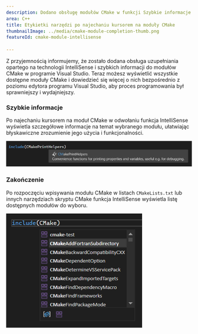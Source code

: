 ```yaml
---
description: Dodano obsługę modułów CMake w funkcji Szybkie informacje i uzupełnienia IntelliSense.
area: C++
title: Etykietki narzędzi po najechaniu kursorem na moduły CMake
thumbnailImage: ../media/cmake-module-completion-thumb.png
featureId: cmake-module-intellisense

---
```



Z przyjemnością informujemy, że zostało dodana obsługa uzupełniania opartego na technologii IntelliSense i szybkich informacji do modułów CMake w programie Visual Studio. Teraz możesz wyświetlić wszystkie dostępne moduły CMake i dowiedzieć się więcej o nich bezpośrednio z poziomu edytora programu Visual Studio, aby proces programowania był sprawniejszy i wydajniejszy.

### Szybkie informacje

Po najechaniu kursorem na moduł CMake w odwołaniu funkcja IntelliSense wyświetla szczegółowe informacje na temat wybranego modułu, ułatwiając błyskawiczne zrozumienie jego użycia i funkcjonalności.

![Informacje o CMake w szybkich informacjach](../media/cmake-module-quick-info.png)

### Zakończenie

Po rozpoczęciu wpisywania modułu CMake w listach `CMakeLists.txt` lub innych narzędziach skryptu CMake funkcja IntelliSense wyświetla listę dostępnych modułów do wyboru.

![Uzupełnianie modułu CMake](../media/cmake-module-completion.png)
